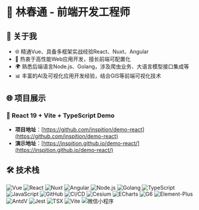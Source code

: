 # 🚀 林春通 - 前端开发工程师

## 🌟 关于我

- 🌐 精通Vue、具备多框架实战经验React、Nuxt、Angular
- 🚀 热衷于高性能Web应用开发，擅长前端可配置化
- 🌍 熟悉后端语言Node.js、Golang，涉及爬虫业务、大语言模型接口集成等
- 📊 丰富的AI及可视化应用开发经验，结合GIS等前端可视化技术

## 🌐 项目展示

### 🌟 React 19 + Vite + TypeScript Demo

- **项目地址**：[https://github.com/inspition/demo-react](https://github.com/inspition/demo-react)
- **演示地址**：[https://inspition.github.io/demo-react/](https://inspition.github.io/demo-react/)

## 🛠 技术栈

![Vue](https://img.shields.io/badge/Vue-4EA08B?style=for-the-badge&logo=vue.js&logoColor=white)
![React](https://img.shields.io/badge/React-61DAFB?style=for-the-badge&logo=react&logoColor=white)
![Nuxt](https://img.shields.io/badge/Nuxt-00DC82?style=for-the-badge&logo=nuxt.js&logoColor=white)
![Angular](https://img.shields.io/badge/Angular-DD0031?style=for-the-badge&logo=angular&logoColor=white)
![Node.js](https://img.shields.io/badge/Node.js-43853D?style=for-the-badge&logo=node.js&logoColor=white)
![Golang](https://img.shields.io/badge/Golang-00ADD8?style=for-the-badge&logo=go&logoColor=white)
![TypeScript](https://img.shields.io/badge/TypeScript-3178C6?style=for-the-badge&logo=typescript&logoColor=white)
![JavaScript](https://img.shields.io/badge/JavaScript-F7DF1E?style=for-the-badge&logo=javascript&logoColor=black)
![GitHub](https://img.shields.io/badge/GitHub-181717?style=for-the-badge&logo=github&logoColor=white)
![CI/CD](https://img.shields.io/badge/CI/CD-FF4E50?style=for-the-badge&logo=Jenkins&logoColor=white)
![Cesium](https://img.shields.io/badge/Cesium-000000?style=for-the-badge&logo=Cesium&logoColor=white)
![ECharts](https://img.shields.io/badge/ECharts-FF6E6E?style=for-the-badge&logo=ECharts&logoColor=white)
![G6](https://img.shields.io/badge/G6-000000?style=for-the-badge&logo=G6&logoColor=white)
![Element-Plus](https://img.shields.io/badge/Element%2B-409EFF?style=for-the-badge&logo=Element-Plus&logoColor=white)
![AntdV](https://img.shields.io/badge/AntdV-0052CC?style=for-the-badge&logo=Ant-Design&logoColor=white)
![Jest](https://img.shields.io/badge/Jest-321CF5?style=for-the-badge&logo=Jest&logoColor=white)
![TSX](https://img.shields.io/badge/TSX-3178C6?style=for-the-badge&logo=TypeScript&logoColor=white)
![Vite](https://img.shields.io/badge/Vite-646CFF?style=for-the-badge&logo=Vite&logoColor=white)
![微信小程序](https://img.shields.io/badge/微信小程序-45B649?style=for-the-badge&logo=WeChat&logoColor=white)